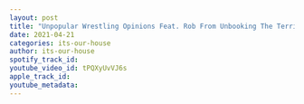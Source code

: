 ```yaml
---
layout: post
title: "Unpopular Wrestling Opinions Feat. Rob From Unbooking The Territory | #EP28"
date: 2021-04-21
categories: its-our-house
author: its-our-house
spotify_track_id: 
youtube_video_id: tPQXyUvVJ6s
apple_track_id: 
youtube_metadata: 
---
```

